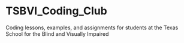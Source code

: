 # TSBVI_Coding_Club
Coding lessons, examples, and assignments for students at the Texas School for the Blind and Visually Impaired
